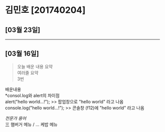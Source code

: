 # 김민호 [201740204]

## [03월 23일]
***
## [03월 16일]

> 오늘 배운 내용 요약 <br />
> 여러줄 요약<br>
> 3번

배운내용<br>
*consol.log와 alert의 차이점<br>
alert("hello world...!");  >> 팝업창으로 "hello world" 라고 나옴<br>
console.log("hello world...!");  >> 콘솔창 (f12)에 "hello world" 라고 나옴<br>




*전문가 용어*<br>
三 햄버거 메뉴 / ... 케밥 메뉴 <br>

<table>
</tabla>


